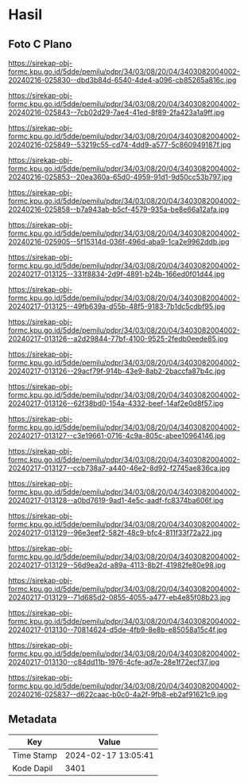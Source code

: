 # Hasil

## Foto C Plano

https://sirekap-obj-formc.kpu.go.id/5dde/pemilu/pdpr/34/03/08/20/04/3403082004002-20240216-025830--dbd3b84d-6540-4de4-a096-cb85265a816c.jpg

https://sirekap-obj-formc.kpu.go.id/5dde/pemilu/pdpr/34/03/08/20/04/3403082004002-20240216-025843--7cb02d29-7ae4-41ed-8f89-2fa423a1a9ff.jpg

https://sirekap-obj-formc.kpu.go.id/5dde/pemilu/pdpr/34/03/08/20/04/3403082004002-20240216-025849--53219c55-cd74-4dd9-a577-5c860949187f.jpg

https://sirekap-obj-formc.kpu.go.id/5dde/pemilu/pdpr/34/03/08/20/04/3403082004002-20240216-025853--20ea360a-65d0-4959-91d1-9d50cc53b797.jpg

https://sirekap-obj-formc.kpu.go.id/5dde/pemilu/pdpr/34/03/08/20/04/3403082004002-20240216-025858--b7a943ab-b5cf-4579-935a-be8e66a12afa.jpg

https://sirekap-obj-formc.kpu.go.id/5dde/pemilu/pdpr/34/03/08/20/04/3403082004002-20240216-025905--5f15314d-036f-496d-aba9-1ca2e9962ddb.jpg

https://sirekap-obj-formc.kpu.go.id/5dde/pemilu/pdpr/34/03/08/20/04/3403082004002-20240217-013125--331f8834-2d9f-4891-b24b-166ed0f01d44.jpg

https://sirekap-obj-formc.kpu.go.id/5dde/pemilu/pdpr/34/03/08/20/04/3403082004002-20240217-013125--49fb639a-d55b-48f5-9183-7b1dc5cdbf95.jpg

https://sirekap-obj-formc.kpu.go.id/5dde/pemilu/pdpr/34/03/08/20/04/3403082004002-20240217-013126--a2d29844-77bf-4100-9525-2fedb0eede85.jpg

https://sirekap-obj-formc.kpu.go.id/5dde/pemilu/pdpr/34/03/08/20/04/3403082004002-20240217-013126--29acf79f-914b-43e9-8ab2-2baccfa87b4c.jpg

https://sirekap-obj-formc.kpu.go.id/5dde/pemilu/pdpr/34/03/08/20/04/3403082004002-20240217-013126--62f38bd0-154a-4332-beef-14af2e0d8f57.jpg

https://sirekap-obj-formc.kpu.go.id/5dde/pemilu/pdpr/34/03/08/20/04/3403082004002-20240217-013127--c3e19661-0716-4c9a-805c-abee10964146.jpg

https://sirekap-obj-formc.kpu.go.id/5dde/pemilu/pdpr/34/03/08/20/04/3403082004002-20240217-013127--ccb738a7-a440-46e2-8d92-f2745ae836ca.jpg

https://sirekap-obj-formc.kpu.go.id/5dde/pemilu/pdpr/34/03/08/20/04/3403082004002-20240217-013128--a0bd7619-9ad1-4e5c-aadf-fc8374ba606f.jpg

https://sirekap-obj-formc.kpu.go.id/5dde/pemilu/pdpr/34/03/08/20/04/3403082004002-20240217-013129--96e3eef2-582f-48c9-bfc4-811f33f72a22.jpg

https://sirekap-obj-formc.kpu.go.id/5dde/pemilu/pdpr/34/03/08/20/04/3403082004002-20240217-013129--56d9ea2d-a89a-4113-8b2f-41982fe80e98.jpg

https://sirekap-obj-formc.kpu.go.id/5dde/pemilu/pdpr/34/03/08/20/04/3403082004002-20240217-013129--71d685d2-0855-4055-a477-eb4e85f08b23.jpg

https://sirekap-obj-formc.kpu.go.id/5dde/pemilu/pdpr/34/03/08/20/04/3403082004002-20240217-013130--70814624-d5de-4fb9-8e8b-e85058a15c4f.jpg

https://sirekap-obj-formc.kpu.go.id/5dde/pemilu/pdpr/34/03/08/20/04/3403082004002-20240217-013130--c84dd11b-1976-4cfe-ad7e-28e1f72ecf37.jpg

https://sirekap-obj-formc.kpu.go.id/5dde/pemilu/pdpr/34/03/08/20/04/3403082004002-20240216-025837--d622caac-b0c0-4a2f-9fb8-eb2af91621c9.jpg


## Metadata

| Key        | Value               |
| ---------- | ------------------- |
| Time Stamp | 2024-02-17 13:05:41 |
| Kode Dapil | 3401                |



